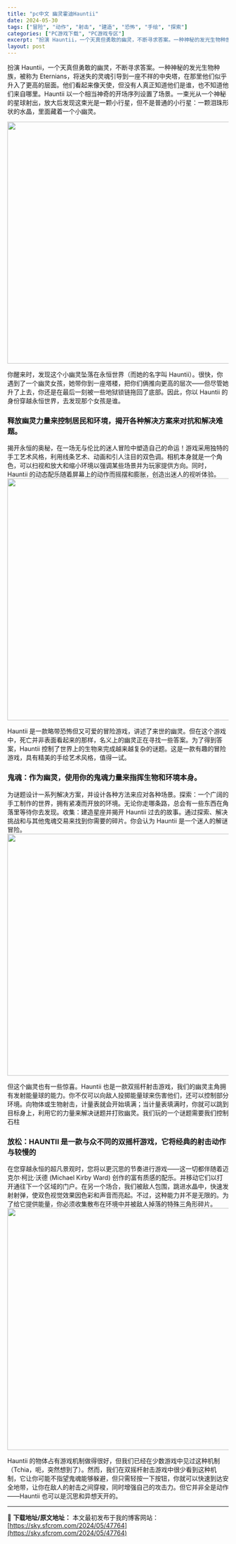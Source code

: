 ```yaml
---
title: "pc中文 幽灵霍迪Hauntii"
date: 2024-05-30
tags: ["冒险", "动作", "射击", "建造", "恐怖", "手绘", "探索"]
categories: ["PC游戏下载", "PC游戏专区"]
excerpt: "扮演 Hauntii，一个天真但勇敢的幽灵，不断寻求答案。一种神秘的发光生物种族，被称为 Eternians，将迷失的灵魂引导到一座不祥的中央塔，在那里他们似乎升入了更高的层面。他们看起来像天使，但没有人真正知道他们是谁，也不知道他们来自哪里。Hauntii 以一个相当神奇的开场序列设置了场景。一束&hellip;"
layout: post
---
```


扮演 Hauntii，一个天真但勇敢的幽灵，不断寻求答案。一种神秘的发光生物种族，被称为 Eternians，将迷失的灵魂引导到一座不祥的中央塔，在那里他们似乎升入了更高的层面。他们看起来像天使，但没有人真正知道他们是谁，也不知道他们来自哪里。Hauntii 以一个相当神奇的开场序列设置了场景。一束光从一个神秘的星球射出，放大后发现这束光是一颗小行星，但不是普通的小行星：一颗泪珠形状的水晶，里面藏着一个小幽灵。

<img class="aligncenter size-full wp-image-47768" src="https://sky.sfcrom.com/wp-content/uploads/2024/05/2024053009034532.jpg" alt="" width="1000" height="550" />

<span>你醒来时，发现这个小幽灵坠落在永恒世界（而她的名字叫 Hauntii）。很快，你遇到了一个幽灵女孩，她带你到一座塔楼，把你们俩推向更高的层次——但尽管她升了上去，你还是在最后一刻被一些地狱锁链拖回了底部。因此，你以 Hauntii 的身份穿越永恒世界，去发现那个女孩是谁。</span>
<h3><span>释放幽灵力量来控制居民和环境，揭开各种解决方案来对抗和解决难题。</span></h3>
<span>揭开永恒的奥秘，在一场无与伦比的迷人冒险中塑造自己的命运！游戏采用独特的手工艺术风格，利用线条艺术、动画和引人注目的双色调。相机本身就是一个角色，可以扫视和放大和缩小环境以强调某些场景并为玩家提供方向。同时，Hauntii 的动态配乐随着屏幕上的动作而摇摆和膨胀，创造出迷人的视听体验。</span>

<img class="aligncenter size-full wp-image-47767" src="https://sky.sfcrom.com/wp-content/uploads/2024/05/2024053009034413.jpg" alt="" width="1000" height="550" />

<span>Hauntii 是一款略带恐怖但又可爱的冒险游戏，讲述了来世的幽灵。但在这个游戏中，死亡并非表面看起来的那样，名义上的幽灵正在寻找一些答案。为了得到答案，Hauntii 控制了世界上的生物来完成越来越复杂的谜题。这是一款有趣的冒险游戏，具有精美的手绘艺术风格，值得一试。</span>
<h3><span>鬼魂：作为幽灵，使用你的鬼魂力量来指挥生物和环境本身。</span></h3>
<span>为谜题设计一系列解决方案，并设计各种方法来应对各种场景。探索：一个广阔的手工制作的世界，拥有紧凑而开放的环境。无论你走哪条路，总会有一些东西在角落里等待你去发现。收集：建造星座并揭开 Hauntii 过去的故事。通过探索、解决挑战和与其他鬼魂交易来找到你需要的碎片。你会认为 Hauntii 是一个迷人的解谜冒险。</span>

<img class="aligncenter size-full wp-image-47766" src="https://sky.sfcrom.com/wp-content/uploads/2024/05/2024053009034261.jpg" alt="" width="1000" height="550" />

<span>但这个幽灵也有一些惊喜。Hauntii 也是一款双摇杆射击游戏，我们的幽灵主角拥有发射能量球的能力。你不仅可以向敌人投掷能量球来伤害他们，还可以控制部分环境。向物体或生物射击，计量表就会开始填满；当计量表填满时，你就可以跳到目标身上，利用它的力量来解决谜题并打败幽灵。我们玩的一个谜题需要我们控制石柱</span>
<h3><span>放松：HAUNTII 是一款与众不同的双摇杆游戏，它将经典的射击动作与较慢的</span></h3>
<span>在您穿越永恒的超凡景观时，您将以更沉思的节奏进行游戏——这一切都伴随着迈克尔·柯比·沃德 (Michael Kirby Ward) 创作的富有质感的配乐。并移动它们以打开通往下一个区域的门户。在另一个场合，我们被敌人包围，跳进水晶中，快速发射射弹，使双色视觉效果因色彩和声音而亮起。不过，这种能力并不是无限的。为了给它提供能量，你必须收集散布在环境中并被敌人掉落的特殊三角形碎片。</span>

<img class="aligncenter size-full wp-image-47765" src="https://sky.sfcrom.com/wp-content/uploads/2024/05/2024053009034124.jpg" alt="" width="1000" height="550" />

Hauntii 的物体占有游戏机制做得很好，但我们已经在少数游戏中见过这种机制（Tchia，呃，突然想到了）。然而，我们在双摇杆射击游戏中很少看到这种机制，它让你可能不指望鬼魂能够躲避，但只需轻按一下按钮，你就可以快速到达安全地带，让你在敌人的射击之间穿梭，同时增强自己的攻击力。但它并非全是动作——Hauntii 也可以是沉思和异想天开的。

---
📖 **下载地址/原文地址：** 本文最初发布于我的博客网站：[https://sky.sfcrom.com/2024/05/47764](https://sky.sfcrom.com/2024/05/47764)

